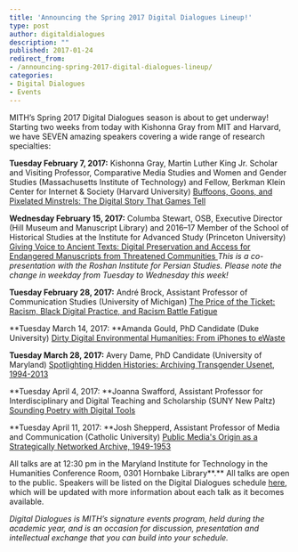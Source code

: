 ```yaml
---
title: 'Announcing the Spring 2017 Digital Dialogues Lineup!'
type: post
author: digitaldialogues
description: ""
published: 2017-01-24
redirect_from: 
- /announcing-spring-2017-digital-dialogues-lineup/
categories:
- Digital Dialogues
- Events
---
```

MITH’s Spring 2017 Digital Dialogues season is about to get underway! Starting two weeks from today with Kishonna Gray from MIT and Harvard, we have SEVEN amazing speakers covering a wide range of research specialties:

**Tuesday February 7, 2017:** Kishonna Gray, Martin Luther King Jr. Scholar and Visiting Professor, Comparative Media Studies and Women and Gender Studies (Massachusetts Institute of Technology) and Fellow, Berkman Klein Center for Internet & Society (Harvard University) [Buffoons, Goons, and Pixelated Minstrels: The Digital Story That Games Tell](http://mith.umd.edu/dialogues/dd-spring-2017-kishonna-gray/)

**Wednesday February 15, 2017:** Columba Stewart, OSB, Executive Director (Hill Museum and Manuscript Library) and 2016–17 Member of the School of Historical Studies at the Institute for Advanced Study (Princeton University) [Giving Voice to Ancient Texts: Digital Preservation and Access for Endangered Manuscripts from Threatened Communities ](http://mith.umd.edu/dialogues/dd-spring-2017-columba-stewart/)_This is a co-presentation with the Roshan Institute for Persian Studies. Please note the change in weekday from Tuesday to Wednesday this week!_

**Tuesday February 28, 2017:** André Brock, Assistant Professor of Communication Studies (University of Michigan) [The Price of the Ticket: Racism, Black Digital Practice, and Racism Battle Fatigue](http://mith.umd.edu/dialogues/dd-spring-2017-andre-brock/)

**Tuesday March 14, 2017: **Amanda Gould, PhD Candidate (Duke University) [Dirty Digital Environmental Humanities: From iPhones to eWaste](http://mith.umd.edu/dialogues/dd-spring-2017-amanda-starling-gould/)

**Tuesday March 28, 2017:** Avery Dame, PhD Candidate (University of Maryland) [Spotlighting Hidden Histories: Archiving Transgender Usenet, 1994-2013](http://mith.umd.edu/dialogues/dd-spring-2017-avery-dame/)

**Tuesday April 4, 2017: **Joanna Swafford, Assistant Professor for Interdisciplinary and Digital Teaching and Scholarship (SUNY New Paltz) [Sounding Poetry with Digital Tools](http://mith.umd.edu/dialogues/dd-spring-2017-joanna-swafford/)

**Tuesday April 11, 2017: **Josh Shepperd, Assistant Professor of Media and Communication (Catholic University) [Public Media's Origin as a Strategically Networked Archive, 1949-1953](http://mith.umd.edu/dialogues/josh-shepperd-digital-dialogue/)

All talks are at 12:30 pm in the Maryland Institute for Technology in the Humanities Conference Room, 0301 Hornbake Library**.** All talks are open to the public. Speakers will be listed on the Digital Dialogues schedule [here](http://mith.umd.edu/digital-dialogues/schedule/), which will be updated with more information about each talk as it becomes available.

_Digital Dialogues is MITH’s signature events program, held during the academic year, and is an occasion for discussion, presentation and intellectual exchange that you can build into your schedule._
